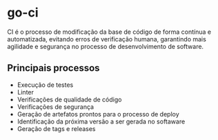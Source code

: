 # go-ci

CI é o processo de modificação da base de código de forma contínua e automatizada, evitando erros de verificação humana, garantindo mais agilidade e segurança no processo de desenvolvimento de software.

## Principais processos

* Execução de testes
* Linter
* Verificações de qualidade de código
* Verificações de segurança 
* Geração de artefatos prontos para o processo de deploy
* Identificação da próxima versão a ser gerada no softaware
* Geração de tags e releases
